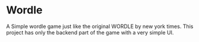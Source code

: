 # Wordle

A Simple wordle game just like the original WORDLE by new york times. 
This project has only the backend part of the game with a very simple UI.
